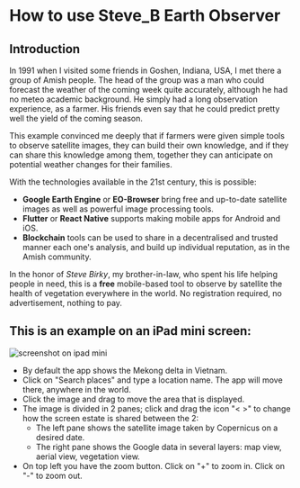# How to use Steve_B Earth Observer
## Introduction
In 1991 when I visited some friends in Goshen, Indiana, USA, I met there a group of Amish people. The head of the group was a man who could forecast the weather of the coming week quite accurately, although he had no meteo academic background. He simply had a long observation experience, as a farmer. His friends even say that he could predict pretty well the yield of the coming season.

This example convinced me deeply that if farmers were given simple tools to observe satellite images, they can build their own knowledge, and if they can share this knowledge among them, together they can anticipate on potential weather changes for their families.

With the technologies available in the 21st century, this is possible:
* **Google Earth Engine** or **EO-Browser** bring free and up-to-date satellite images as well as powerful image processing tools.
* **Flutter** or **React Native** supports making mobile apps for Android and iOS.
* **Blockchain** tools can be used to share in a decentralised and trusted manner each one's analysis, and build up individual reputation, as in the Amish community.

In the honor of *Steve Birky*, my brother-in-law, who spent his life helping people in need, this is a **free** mobile-based tool to observe by satellite the health of vegetation everywhere in the world. No registration required, no advertisement, nothing to pay.

## This is an example on an iPad mini screen: 
![screenshot on ipad mini](resource:assets/images/iPad_mini_6.png)

* By default the app shows the Mekong delta in Vietnam.
* Click on "Search places" and type a location name. The app will move there, anywhere in the world.
* Click the image and drag to move the area that is displayed.
* The image is divided in 2 panes; click and drag the icon "< >" to change how the screen estate is shared between the 2:
    * The left pane shows the satellite image taken by Copernicus on a desired date.
    * The right pane shows the Google data in several layers: map view, aerial view, vegetation view.
* On top left you have the zoom button. Click on "+" to zoom in. Click on "-" to zoom out.